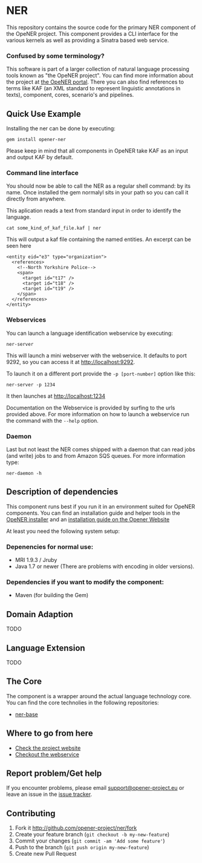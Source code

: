 # NER

This repository contains the source code for the primary NER component of the
OpeNER project. This component provides a CLI interface for the various kernels
as well as providing a Sinatra based web service.

### Confused by some terminology?

This software is part of a larger collection of natural language processing
tools known as "the OpeNER project". You can find more information about the
project at [the OpeNER portal](http://opener-project.github.io). There you can
also find references to terms like KAF (an XML standard to represent linguistic
annotations in texts), component, cores, scenario's and pipelines.

## Quick Use Example

Installing the ner can be done by executing:

    gem install opener-ner

Please keep in mind that all components in OpeNER take KAF as an input and
output KAF by default.

### Command line interface

You should now be able to call the NER as a regular shell command: by its name.
Once installed the gem normalyl sits in your path so you can call it directly
from anywhere.

This aplication reads a text from standard input in order to identify the
language.

    cat some_kind_of_kaf_file.kaf | ner

This will output a kaf file containing the named entities. An excerpt can be
seen here

    <entity eid="e3" type="organization">
      <references>
        <!--North Yorkshire Police-->
        <span>
          <target id="t17" />
          <target id="t18" />
          <target id="t19" />
        </span>
      </references>
    </entity>

### Webservices

You can launch a language identification webservice by executing:

    ner-server

This will launch a mini webserver with the webservice. It defaults to port 9292,
so you can access it at <http://localhost:9292>.

To launch it on a different port provide the `-p [port-number]` option like
this:

    ner-server -p 1234

It then launches at <http://localhost:1234>

Documentation on the Webservice is provided by surfing to the urls provided
above. For more information on how to launch a webservice run the command with
the `--help` option.

### Daemon

Last but not least the NER comes shipped with a daemon that can read jobs (and
write) jobs to and from Amazon SQS queues. For more information type:

    ner-daemon -h

## Description of dependencies

This component runs best if you run it in an environment suited for OpeNER
components. You can find an installation guide and helper tools in the
[OpeNER installer](https://github.com/opener-project/opener-installer) and an
[installation guide on the Opener Website](http://opener-project.github.io/getting-started/how-to/local-installation.html)

At least you need the following system setup:

### Depenencies for normal use:

* MRI 1.9.3 / Jruby
* Java 1.7 or newer (There are problems with encoding in older versions).

### Dependencies if you want to modify the component:

* Maven (for building the Gem)

## Domain Adaption

TODO

## Language Extension

TODO

## The Core

The component is a wrapper around the actual language technology core. You can
find the core technolies in the following repositories:

* [ner-base](https://github.com/opener-project/ner-base)

## Where to go from here

* [Check the project website](http://opener-project.github.io)
* [Checkout the webservice](http://opener.olery.com/ner)

## Report problem/Get help

If you encounter problems, please email <support@opener-project.eu> or leave an
issue in the [issue tracker](https://github.com/opener-project/ner/issues).

## Contributing

1. Fork it <http://github.com/opener-project/ner/fork>
2. Create your feature branch (`git checkout -b my-new-feature`)
3. Commit your changes (`git commit -am 'Add some feature'`)
4. Push to the branch (`git push origin my-new-feature`)
5. Create new Pull Request
